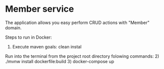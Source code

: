# Member service
The application allows you easy perform CRUD actions with "Member" domain.

  Steps to run in Docker:

1) Execute maven goals: clean instal

Run into the terminal from the project root directory folowing commands:
2) ./mvnw install dockerfile:build
3) docker-compose up

